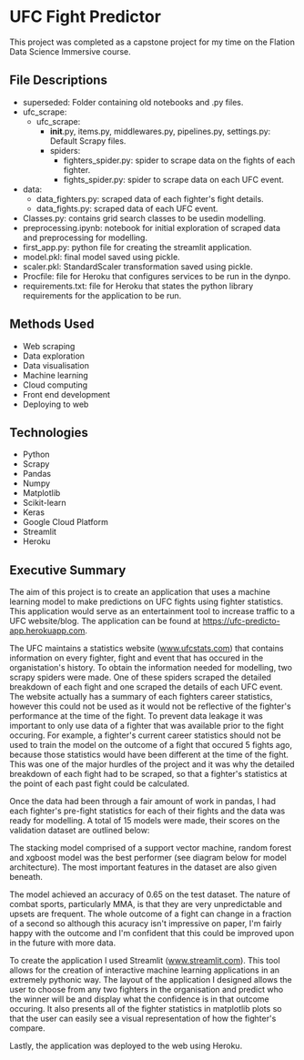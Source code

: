 # UFC Fight Predictor

This project was completed as a capstone project for my time on the Flation Data Science Immersive course.

## File Descriptions

- superseded: Folder containing old notebooks and .py files.
- ufc_scrape:
  - ufc_scrape:
    - __init__.py, items.py, middlewares.py, pipelines.py, settings.py: Default Scrapy files.
    - spiders:
      - fighters_spider.py: spider to scrape data on the fights of each fighter.
      - fights_spider.py: spider to scrape data on each UFC event.
- data:
  - data_fighters.py: scraped data of each fighter's fight details.
  - data_fights.py: scraped data of each UFC event.
- Classes.py: contains grid search classes to be usedin modelling.
- preprocessing.ipynb: notebook for initial exploration of scraped data and preprocessing for modelling.
- first_app.py: python file for creating the streamlit application.
- model.pkl: final model saved using pickle.
- scaler.pkl: StandardScaler transformation saved using pickle.
- Procfile: file for Heroku that configures services to be run in the dynpo.
- requirements.txt: file for Heroku that states the python library requirements for the application to be run.

## Methods Used

- Web scraping
- Data exploration
- Data visualisation
- Machine learning
- Cloud computing
- Front end development
- Deploying to web

## Technologies

- Python
- Scrapy
- Pandas
- Numpy
- Matplotlib
- Scikit-learn
- Keras
- Google Cloud Platform
- Streamlit
- Heroku

## Executive Summary

The aim of this project is to create an application that uses a machine learning model to make predictions on UFC fights using fighter statistics. This application would serve as an entertainment tool to increase traffic to a UFC website/blog. The application can be found at https://ufc-predicto-app.herokuapp.com. 

The UFC maintains a statistics website (www.ufcstats.com) that contains information on every fighter, fight and event that has occured in the organistation's history. To obtain the information needed for modelling, two scrapy spiders were made. One of these spiders scraped the detailed breakdown of each fight and one scraped the details of each UFC event. The website actually has a summary of each fighters career statistics, however this could not be used as it would not be reflective of the fighter's performance at the time of the fight. To prevent data leakage it was important to only use data of a fighter that was available prior to the fight occuring. For example, a fighter's current career statistics should not be used to train the model on the outcome of a fight that occured 5 fights ago, because those statistics would have been different at the time of the fight. This was one of the major hurdles of the project and it was why the detailed breakdown of each fight had to be scraped, so that a fighter's statistics at the point of each past fight could be calculated.

Once the data had been through a fair amount of work in pandas, I had each fighter's pre-fight statistics for each of their fights and the data was ready for modelling. A total of 15 models were made, their scores on the validation dataset are outlined below:


The stacking model comprised of a support vector machine, random forest and xgboost model was the best performer (see diagram below for model architecture). The most important features in the dataset are also given beneath.

The model achieved an accuracy of 0.65 on the test dataset. The nature of combat sports, particularly MMA, is that they are very unpredictable and upsets are frequent. The whole outcome of a fight can change in a fraction of a second so although this acuracy isn't impressive on paper, I'm fairly happy with the outcome and I'm confident that this could be improved upon in the future with more data.


To create the application I used Streamlit (www.streamlit.com). This tool allows for the creation of interactive machine learning applications in an extremely pythonic way. The layout of the application I designed allows the user to choose from any two fighters in the organisation and predict who the winner will be and display what the confidence is in that outcome occuring. It also presents all of the fighter statistics in matplotlib plots so that the user can easily see a visual representation of how the fighter's compare.

Lastly, the application was deployed to the web using Heroku. 
